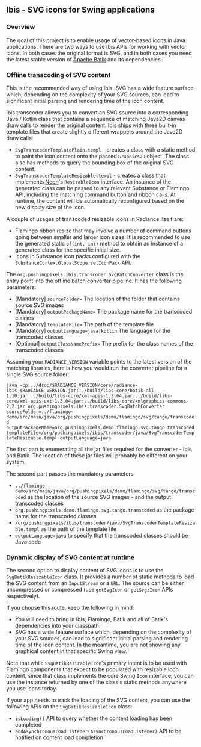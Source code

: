 ## Ibis - SVG icons for Swing applications

### Overview

The goal of this project is to enable usage of vector-based icons in Java applications. There are two ways to use Ibis APIs for working with vector icons. In both cases the original format is SVG, and in both cases you need the latest stable version of [Apache Batik](https://xmlgraphics.apache.org/batik/) and its dependencies.

### Offline transcoding of SVG content

This is the recommended way of using Ibis. SVG has a wide feature surface which, depending on the complexity of your SVG sources, can lead to significant initial parsing and rendering time of the icon content.

Ibis transcoder allows you to convert an SVG source into a corresponding Java / Kotlin class that contains a sequence of matching Java2D canvas draw calls to render the original content. Ibis ships with three built-in template files that create slightly different wrappers around the Java2D draw calls:

* `SvgTranscoderTemplatePlain.templ` - creates a class with a static method to paint the icon content onto the passed `Graphics2D` object. The class also has methods to query the bounding box of the original SVG content.
* `SvgTranscoderTemplateResizable.templ` - creates a class that implements [Neon](../neon/neon.md)'s `ResizableIcon` interface. An instance of the generated class can be passed to any relevant Substance or Flamingo API, including the matching command button and ribbon calls. At runtime, the content will be automatically reconfigured based on the new display size of the icon.

A couple of usages of transcoded resizable icons in Radiance itself are:

* Flamingo ribbon resize that may involve a number of command buttons going between smaller and larger icon sizes. It is recommended to use the generated static `of(int, int)` method to obtain an instance of a generated class for the specific initial size.
* Icons in Substance icon packs configured with the `SubstanceCortex.GlobalScope.setIconPack` API.

The `org.pushingpixels.ibis.transcoder.SvgBatchConverter` class is the entry point into the offline batch converter pipeline. It has the following parameters:

* [Mandatory] `sourceFolder=` The location of the folder that contains source SVG images
* [Mandatory] `outputPackageName=` The package name for the transcoded classes
* [Mandatory] `templateFile=` The path of the template file
* [Mandatory] `outputLanguage=java|kotlin` The language for the transcoded classes
* [Optional] `outputClassNamePrefix=` The prefix for the class names of the transcoded classes

Assuming your `RADIANCE_VERSION` variable points to the latest version of the matching libraries, here is how you would run the converter pipeline for a single SVG source folder:

`java -cp ../drop/$RADIANCE_VERSION/core/radiance-ibis-$RADIANCE_VERSION.jar:../build/libs-core/batik-all-1.10.jar:../build/libs-core/xml-apis-1.3.04.jar:../build/libs-core/xml-apis-ext-1.3.04.jar:../build/libs-core/xmlgraphics-commons-2.2.jar org.pushingpixels.ibis.transcoder.SvgBatchConverter sourceFolder=../flamingo-demo/src/main/java/org/pushingpixels/demo/flamingo/svg/tango/transcoded outputPackageName=org.pushingpixels.demo.flamingo.svg.tango.transcoded templateFile=/org/pushingpixels/ibis/transcoder/java/SvgTranscoderTemplateResizable.templ outputLanguage=java`

The first part is enumerating all the jar files required for the converter - Ibis and Batik. The location of these jar files will probably be different on your system.

The second part passes the mandatory parameters:

* `../flamingo-demo/src/main/java/org/pushingpixels/demo/flamingo/svg/tango/transcoded` as the location of the source SVG images - and the output transcoded classes
* `org.pushingpixels.demo.flamingo.svg.tango.transcoded` as the package name for the transcoded classes
* `/org/pushingpixels/ibis/transcoder/java/SvgTranscoderTemplateResizable.templ` as the path of the template file
* `outputLanguage=java` to specify that the transcoded classes should be Java code

### Dynamic display of SVG content at runtime

The second option to display content of SVG icons is to use the `SvgBatikResizableIcon` class. It provides a number of static methods to load the SVG content from an `InputStream` or a `URL`. The source can be either uncompressed or compressed (use `getSvgIcon` or `getSvgzIcon` APIs respectively).

If you choose this route, keep the following in mind:

* You will need to bring in Ibis, Flamingo, Batik and all of Batik's dependencies into your classpath.
* SVG has a wide feature surface which, depending on the complexity of your SVG sources, can lead to significant initial parsing and rendering time of the icon content. In the meantime, you are not showing any graphical content in that specific Swing view.

Note that while `SvgBatikResizableIcon`'s primary intent is to be used with Flamingo components that expect to be populated with resizable icon content, since that class implements the core Swing `Icon` interface, you can use the instance returned by one of the class's static methods anywhere you use icons today.

If your app needs to track the loading of the SVG content, you can use the following APIs on the `SvgBatikResizableIcon` class:

* `isLoading()` API to query whether the content loading has been completed
* `addAsynchronousLoadListener(AsynchronousLoadListener)` API to be notified on content load completion
